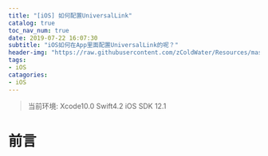 ```yaml
---
title: "[iOS] 如何配置UniversalLink"
catalog: true
toc_nav_num: true
date: 2019-07-22 16:07:30
subtitle: "iOS如何在App里面配置UniversalLink的呢？"
header-img: "https://raw.githubusercontent.com/zColdWater/Resources/master/Images/legend_cover.jpg"
tags:
- iOS
catagories:
- iOS
---
```


> 当前环境: Xcode10.0 Swift4.2 iOS SDK 12.1

前言
=======

